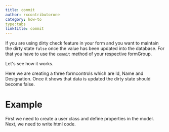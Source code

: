 ```yaml
---
title: commit
author: rxcontributorone
category: how-to
type:tabs
linktitle: commit
---
```


If you are using dirty check feature in your form and you want to maintain the dirty state `false` once the value has been updated into the database. For that you have to use the `commit` method of your respective formGroup.

Let's see how it works.

Here we are creating a three formcontrols which are Id, Name and Designation. Once it shows that  data is updated the dirty state should become false.

# Example

<data-scope scope="['decorator']">
First we need to create a user class and define properties in the model.
<div component="app-code" key="commit-dynamic-model"></div> 
</data-scope>
<div component="app-code" key="commit-dynamic-component"></div> 
Next, we need to write html code.
<div component="app-code" key="commit-dynamic-html"></div> 
<div component="app-example-runner" ref-component="app-commit-dynamic"></div>
